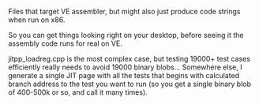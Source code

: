 Files that target VE assembler, but might also just produce code strings when
run on x86.

So you can get things looking right on your desktop, before seeing it the
assembly code runs for real on VE.

jitpp_loadreg.cpp is the most complex case, but testing 19000+ test cases
efficiently really needs to avoid 19000 binary blobs... Somewhere else, I
generate a single JIT page with all the tests that begins with calculated
branch address to the test you want to run (so you get a single binary
blob of 400-500k or so, and call it many times).

